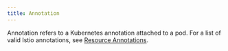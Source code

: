 ```yaml
---
title: Annotation
---
```


Annotation refers to a Kubernetes annotation attached to a pod. For a list of
valid Istio annotations, see [Resource Annotations](/docs/reference/config/annotations/).
